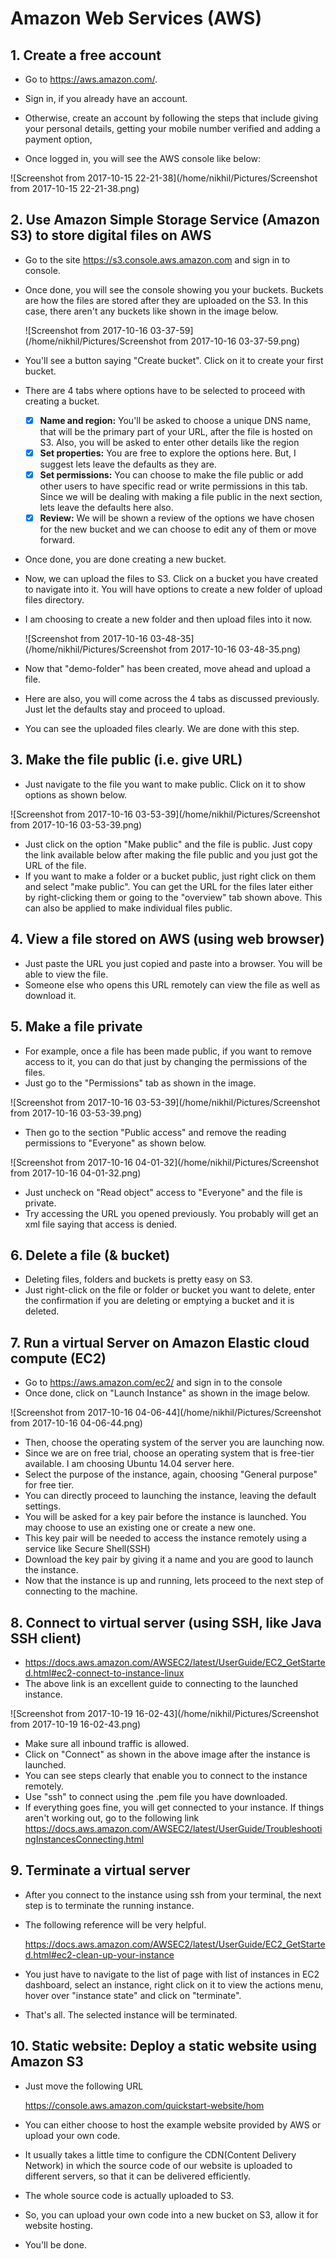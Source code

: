 # Amazon Web Services (AWS)

## 1. Create a free account

- Go to https://aws.amazon.com/.


- Sign in, if you already have an account.


- Otherwise, create an account by following the steps that include giving your personal details, getting your mobile number verified and adding a payment option, 


- Once logged in, you will see the AWS console like below:

![Screenshot from 2017-10-15 22-21-38](/home/nikhil/Pictures/Screenshot from 2017-10-15 22-21-38.png)



## 2. Use Amazon Simple Storage Service (Amazon S3) to store digital files on AWS

- Go to the site https://s3.console.aws.amazon.com and sign in to console.

- Once done, you will see the console showing you your buckets. Buckets are how the files are stored after they are uploaded on the S3. In this case, there aren't any buckets like shown in the image below.

  ![Screenshot from 2017-10-16 03-37-59](/home/nikhil/Pictures/Screenshot from 2017-10-16 03-37-59.png)


- You'll see a button saying "Create bucket". Click on it to create your first bucket.

- There are 4 tabs where options have to be selected to proceed with creating a bucket.

  - [x] **Name and region:** You'll be asked to choose a unique DNS name, that will be the primary part of your URL, after the file is hosted on S3. Also, you will be asked to enter other details like the region
  - [x] **Set properties:** You are free to explore the options here. But, I suggest lets leave the defaults as they are.
  - [x] **Set permissions:** You can choose to make the file public or add other users to have specific read or write permissions in this tab. Since we will be dealing with making a file public in the next section, lets leave the defaults here also.
  - [x] **Review:** We will be shown a review of the options we have chosen for the new bucket and we can choose to edit any of them or move forward.

- Once done, you are done creating a new bucket.

- Now, we can upload the files to S3. Click on a bucket you have created to navigate into it. You will have options to create a new folder of upload files directory.

- I am choosing to create a new folder and then upload files into it now.

  ![Screenshot from 2017-10-16 03-48-35](/home/nikhil/Pictures/Screenshot from 2017-10-16 03-48-35.png)


- Now that "demo-folder" has been created, move ahead and upload a file.
- Here are also, you will come across the 4 tabs as discussed previously. Just let the defaults stay and proceed to upload.
- You can see the uploaded files clearly. We are done with this step.

## 3. Make the file public (i.e. give URL)

- Just navigate to the file you want to make public. Click on it to show options as shown below.

![Screenshot from 2017-10-16 03-53-39](/home/nikhil/Pictures/Screenshot from 2017-10-16 03-53-39.png)

- Just click on the option "Make public" and the file is public. Just copy the link available below after making the file public and you just got the URL of the file.
- If you want to make a folder or a bucket public, just right click on them and select "make public". You can get the URL for the files later either by right-clicking them or going to the "overview" tab shown above. This can also be applied to make individual files public.

## 4. View a file stored on AWS (using web browser)

- Just paste the URL you just copied and paste into a browser. You will be able to view the file.
- Someone else who opens this URL remotely can view the file as well as download it.

## 5. Make a file private

- For example, once a file has been made public, if you want to remove access to it, you can do that just by changing the permissions of the files.
- Just go to the "Permissions" tab as shown in the image.

![Screenshot from 2017-10-16 03-53-39](/home/nikhil/Pictures/Screenshot from 2017-10-16 03-53-39.png)

- Then go to the section "Public access" and remove the reading permissions to "Everyone" as shown below.

![Screenshot from 2017-10-16 04-01-32](/home/nikhil/Pictures/Screenshot from 2017-10-16 04-01-32.png)

- Just uncheck on "Read object" access to "Everyone" and the file is private. 
- Try accessing the URL you opened previously. You probably will get an xml file saying that access is denied.

## 6. Delete a file (& bucket)

- Deleting files, folders and buckets is pretty easy on S3.
- Just right-click on the file or folder or bucket you want to delete, enter the confirmation if you are deleting or emptying a bucket and it is deleted.

## 7. Run a virtual Server on Amazon Elastic cloud compute (EC2)

- Go to https://aws.amazon.com/ec2/ and sign in to the console
- Once done, click on "Launch Instance" as shown in the image below.

![Screenshot from 2017-10-16 04-06-44](/home/nikhil/Pictures/Screenshot from 2017-10-16 04-06-44.png)

- Then, choose the operating system of the server you are launching now.
- Since we are on free trial, choose an operating system that is free-tier available. I am choosing Ubuntu 14.04 server here.
- Select the purpose of the instance, again, choosing "General purpose" for free tier.
- You can directly proceed to launching the instance, leaving the default settings.
- You will be asked for a key pair before the instance is launched. You may choose to use an existing one or create a new one. 
- This key pair will be needed to access the instance remotely using a service like Secure Shell(SSH)
- Download the key pair by giving it a name and you are good to launch the instance.
- Now that the instance is up and running, lets proceed to the next step of connecting to the machine.

## 8. Connect to virtual server (using SSH, like Java SSH client)

- https://docs.aws.amazon.com/AWSEC2/latest/UserGuide/EC2_GetStarted.html#ec2-connect-to-instance-linux
- The above link is an excellent guide to connecting to the launched instance.

![Screenshot from 2017-10-19 16-02-43](/home/nikhil/Pictures/Screenshot from 2017-10-19 16-02-43.png)

- Make sure all inbound traffic is allowed.
- Click on "Connect" as shown in the above image after the instance is launched.
- You can see steps clearly that enable you to connect to the instance remotely.
- Use "ssh" to connect using the .pem file you have downloaded.
- If everything goes fine, you will get connected to your instance. If things aren't working out, go to the following link https://docs.aws.amazon.com/AWSEC2/latest/UserGuide/TroubleshootingInstancesConnecting.html

## 9. Terminate a virtual server

- After you connect to the instance using ssh from your terminal, the next step is to terminate the running instance.

- The following reference will be very helpful.

  https://docs.aws.amazon.com/AWSEC2/latest/UserGuide/EC2_GetStarted.html#ec2-clean-up-your-instance

- You just have to navigate to the list of page with list of instances in EC2 dashboard, select an instance, right click on it to view the actions menu, hover over "instance state" and click on "terminate".

- That's all. The selected instance will be terminated.

## 10. Static website: Deploy a static website using Amazon S3

- Just move the following URL

  https://console.aws.amazon.com/quickstart-website/hom

- You can either choose to host the example website provided by AWS or upload your own code.

- It usually takes a little time to configure the CDN(Content Delivery Network) in which the source code of our website is uploaded to different servers, so that it can be delivered efficiently.

- The whole source code is actually uploaded to S3.

- So, you can upload your own code into a new bucket on S3, allow it for website hosting. 

- You'll be done.